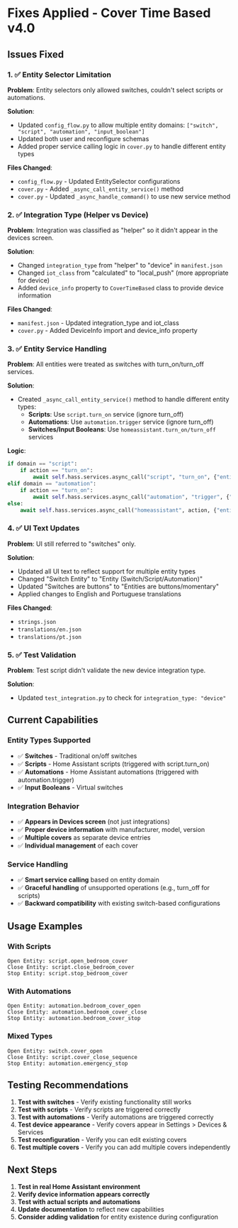 # Fixes Applied - Cover Time Based v4.0

## Issues Fixed

### 1. ✅ Entity Selector Limitation
**Problem**: Entity selectors only allowed switches, couldn't select scripts or automations.

**Solution**: 
- Updated `config_flow.py` to allow multiple entity domains: `["switch", "script", "automation", "input_boolean"]`
- Updated both user and reconfigure schemas
- Added proper service calling logic in `cover.py` to handle different entity types

**Files Changed**:
- `config_flow.py` - Updated EntitySelector configurations
- `cover.py` - Added `_async_call_entity_service()` method
- `cover.py` - Updated `_async_handle_command()` to use new service method

### 2. ✅ Integration Type (Helper vs Device)
**Problem**: Integration was classified as "helper" so it didn't appear in the devices screen.

**Solution**:
- Changed `integration_type` from "helper" to "device" in `manifest.json`
- Changed `iot_class` from "calculated" to "local_push" (more appropriate for device)
- Added `device_info` property to `CoverTimeBased` class to provide device information

**Files Changed**:
- `manifest.json` - Updated integration_type and iot_class
- `cover.py` - Added DeviceInfo import and device_info property

### 3. ✅ Entity Service Handling
**Problem**: All entities were treated as switches with turn_on/turn_off services.

**Solution**:
- Created `_async_call_entity_service()` method to handle different entity types:
  - **Scripts**: Use `script.turn_on` service (ignore turn_off)
  - **Automations**: Use `automation.trigger` service (ignore turn_off)  
  - **Switches/Input Booleans**: Use `homeassistant.turn_on/turn_off` services

**Logic**:
```python
if domain == "script":
    if action == "turn_on":
        await self.hass.services.async_call("script", "turn_on", {"entity_id": entity_id}, False)
elif domain == "automation":
    if action == "turn_on":
        await self.hass.services.async_call("automation", "trigger", {"entity_id": entity_id}, False)
else:
    await self.hass.services.async_call("homeassistant", action, {"entity_id": entity_id}, False)
```

### 4. ✅ UI Text Updates
**Problem**: UI still referred to "switches" only.

**Solution**:
- Updated all UI text to reflect support for multiple entity types
- Changed "Switch Entity" to "Entity (Switch/Script/Automation)"
- Updated "Switches are buttons" to "Entities are buttons/momentary"
- Applied changes to English and Portuguese translations

**Files Changed**:
- `strings.json`
- `translations/en.json`
- `translations/pt.json`

### 5. ✅ Test Validation
**Problem**: Test script didn't validate the new device integration type.

**Solution**:
- Updated `test_integration.py` to check for `integration_type: "device"`

## Current Capabilities

### Entity Types Supported
- ✅ **Switches** - Traditional on/off switches
- ✅ **Scripts** - Home Assistant scripts (triggered with script.turn_on)
- ✅ **Automations** - Home Assistant automations (triggered with automation.trigger)
- ✅ **Input Booleans** - Virtual switches

### Integration Behavior
- ✅ **Appears in Devices screen** (not just integrations)
- ✅ **Proper device information** with manufacturer, model, version
- ✅ **Multiple covers** as separate device entries
- ✅ **Individual management** of each cover

### Service Handling
- ✅ **Smart service calling** based on entity domain
- ✅ **Graceful handling** of unsupported operations (e.g., turn_off for scripts)
- ✅ **Backward compatibility** with existing switch-based configurations

## Usage Examples

### With Scripts
```
Open Entity: script.open_bedroom_cover
Close Entity: script.close_bedroom_cover
Stop Entity: script.stop_bedroom_cover
```

### With Automations
```
Open Entity: automation.bedroom_cover_open
Close Entity: automation.bedroom_cover_close
Stop Entity: automation.bedroom_cover_stop
```

### Mixed Types
```
Open Entity: switch.cover_open
Close Entity: script.cover_close_sequence
Stop Entity: automation.emergency_stop
```

## Testing Recommendations

1. **Test with switches** - Verify existing functionality still works
2. **Test with scripts** - Verify scripts are triggered correctly
3. **Test with automations** - Verify automations are triggered correctly
4. **Test device appearance** - Verify covers appear in Settings > Devices & Services
5. **Test reconfiguration** - Verify you can edit existing covers
6. **Test multiple covers** - Verify you can add multiple covers independently

## Next Steps

1. **Test in real Home Assistant environment**
2. **Verify device information appears correctly**
3. **Test with actual scripts and automations**
4. **Update documentation** to reflect new capabilities
5. **Consider adding validation** for entity existence during configuration